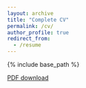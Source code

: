 ```yaml
---
layout: archive
title: "Complete CV"
permalink: /cv/
author_profile: true
redirect_from:
  - /resume
---
```


{% include base_path %}

[PDF download](https://github.com/h3luan/h3luan.github.io/blob/master/files/CV_Hui%20Luan.pdf)


